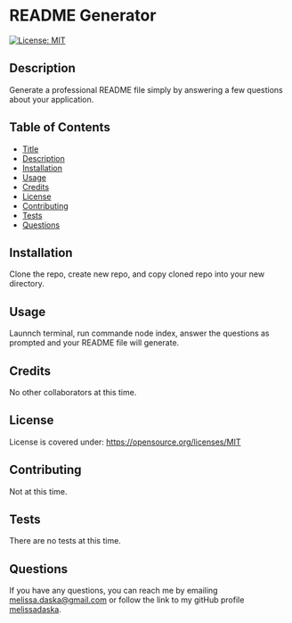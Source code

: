 # README Generator
  [![License: MIT](https://img.shields.io/badge/License-MIT-yellow.svg)](https://opensource.org/licenses/MIT)


  ## Description

  Generate a professional README file simply by answering a few questions about your application.

  ## Table of Contents
  
  * [Title](#title)
  * [Description](#description)
  * [Installation](#installation)
  * [Usage](#usage)
  * [Credits](#credits)
  * [License](#license)
  * [Contributing](#contributing)
  * [Tests](#tests)
  * [Questions](#questions)

  ## Installation
  Clone the repo, create new repo, and copy cloned repo into your new directory.

  ## Usage
  Launnch terminal, run commande node index, answer the questions as prompted and your README file will generate.

  ## Credits
  No other collaborators at this time.

  ## License
  License is covered under: https://opensource.org/licenses/MIT

  ## Contributing
  Not at this time.

  ## Tests
  There are no tests at this time.

  ## Questions
  If you have any questions, you can reach me by emailing [melissa.daska@gmail.com](mailto:melissa.daska@gmail.com) or follow the link to my gitHub profile [melissadaska](https://github.com/melissadaska).
